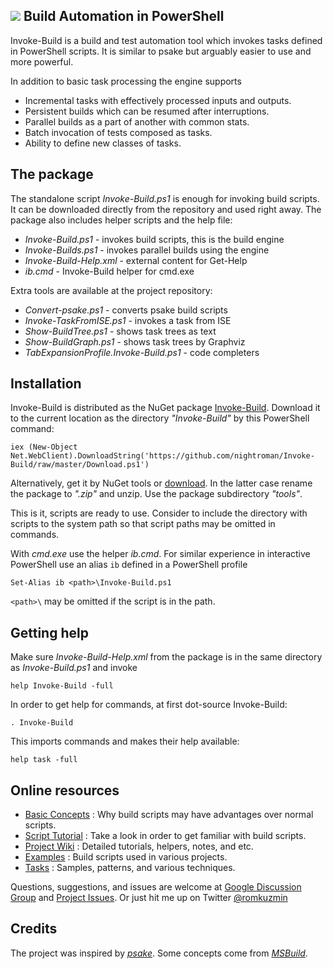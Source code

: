 
## ![](https://raw.githubusercontent.com/nightroman/Invoke-Build/master/ib.png) Build Automation in PowerShell

Invoke-Build is a build and test automation tool which invokes tasks
defined in PowerShell scripts. It is similar to psake but arguably
easier to use and more powerful.

In addition to basic task processing the engine supports

- Incremental tasks with effectively processed inputs and outputs.
- Persistent builds which can be resumed after interruptions.
- Parallel builds as a part of another with common stats.
- Batch invocation of tests composed as tasks.
- Ability to define new classes of tasks.

## The package

The standalone script *Invoke-Build.ps1* is enough for invoking build scripts.
It can be downloaded directly from the repository and used right away. The
package also includes helper scripts and the help file:

* *Invoke-Build.ps1* - invokes build scripts, this is the build engine
* *Invoke-Builds.ps1* - invokes parallel builds using the engine
* *Invoke-Build-Help.xml* - external content for Get-Help
* *ib.cmd* - Invoke-Build helper for cmd.exe

Extra tools are available at the project repository:

* *Convert-psake.ps1* - converts psake build scripts
* *Invoke-TaskFromISE.ps1* - invokes a task from ISE
* *Show-BuildTree.ps1* - shows task trees as text
* *Show-BuildGraph.ps1* - shows task trees by Graphviz
* *TabExpansionProfile.Invoke-Build.ps1* - code completers

## Installation

Invoke-Build is distributed as the NuGet package [Invoke-Build](https://www.nuget.org/packages/Invoke-Build).
Download it to the current location as the directory *"Invoke-Build"* by this PowerShell command:

    iex (New-Object Net.WebClient).DownloadString('https://github.com/nightroman/Invoke-Build/raw/master/Download.ps1')

Alternatively, get it by NuGet tools or [download](http://nuget.org/api/v2/package/Invoke-Build).
In the latter case rename the package to *".zip"* and unzip. Use the package
subdirectory *"tools"*.

This is it, scripts are ready to use. Consider to include the directory with
scripts to the system path so that script paths may be omitted in commands.

With *cmd.exe* use the helper *ib.cmd*. For similar experience in interactive
PowerShell use an alias `ib` defined in a PowerShell profile

    Set-Alias ib <path>\Invoke-Build.ps1

`<path>\` may be omitted if the script is in the path.

## Getting help

Make sure *Invoke-Build-Help.xml* from the package is in the same directory as
*Invoke-Build.ps1* and invoke

    help Invoke-Build -full

In order to get help for commands, at first dot-source Invoke-Build:

    . Invoke-Build

This imports commands and makes their help available:

    help task -full

## Online resources

- [Basic Concepts](https://github.com/nightroman/Invoke-Build/wiki/Concepts)
: Why build scripts may have advantages over normal scripts.
- [Script Tutorial](https://github.com/nightroman/Invoke-Build/wiki/Script-Tutorial)
: Take a look in order to get familiar with build scripts.
- [Project Wiki](https://github.com/nightroman/Invoke-Build/wiki)
: Detailed tutorials, helpers, notes, and etc.
- [Examples](https://github.com/nightroman/Invoke-Build/wiki/Build-Scripts-in-Projects)
: Build scripts used in various projects.
- [Tasks](https://github.com/nightroman/Invoke-Build/tree/master/Tasks)
: Samples, patterns, and various techniques.

Questions, suggestions, and issues are welcome at
[Google Discussion Group](https://groups.google.com/forum/#!forum/invoke-build) and
[Project Issues](https://github.com/nightroman/Invoke-Build/issues).
Or just hit me up on Twitter [@romkuzmin](https://twitter.com/romkuzmin)

## Credits

The project was inspired by [*psake*](https://github.com/psake/psake).
Some concepts come from [*MSBuild*](http://en.wikipedia.org/wiki/Msbuild).
